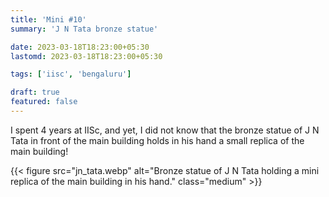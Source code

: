 ```yaml
---
title: 'Mini #10'
summary: 'J N Tata bronze statue'

date: 2023-03-18T18:23:00+05:30
lastomd: 2023-03-18T18:23:00+05:30

tags: ['iisc', 'bengaluru']

draft: true
featured: false
---
```


I spent 4 years at IISc, and yet, I did not know that the bronze statue of J N Tata in front of the main building holds in his hand a small replica of the main building!

{{< figure src="jn_tata.webp" alt="Bronze statue of J N Tata holding a mini replica of the main building in his hand." class="medium" >}}
